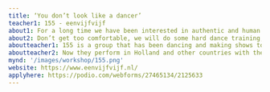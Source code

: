 ```yaml
---
title: ‘You don’t look like a dancer’
teacher1: 155 - eenvijfvijf
about1: For a long time we have been interested in authentic and human movement. In this workshop we will, together with you, try to discover what makes us dance and move differently, and what makes us dance and move the same? Can you be completely different while looking completely the same? Or do our looks, and ‘what kind of people’ we are, define what we can be, and what we can achieve?
about2: Don’t get too comfortable, we will do some hard dance training, practice handstands and flips and work hard on choreography, but there will be a place for your moves, your music and yourself this week.
aboutteacher1: 155 is a group that has been dancing and making shows together since they were children. With their roots in breaking, they started training in contemporary dance, vogueing, pantsula and other dance styles.
aboutteacher2: Now they perform in Holland and other countries with their dance/theater pieces, which often involve video. And their short films are shown in (dance)film festivals around the world.
mynd: '/images/workshop/155.png'
website: https://www.eenvijfvijf.nl/
applyhere: https://podio.com/webforms/27465134/2125633
---
```

